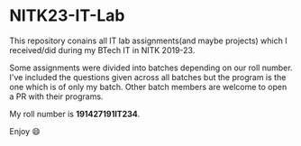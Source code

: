 # NITK23-IT-Lab

This repository conains all IT lab assignments(and maybe projects) which I received/did during my BTech IT in NITK 2019-23.

Some assignments were divided into batches depending on our roll number. I've included the questions given across all batches but the program is the one which is of only my batch. Other batch members are welcome to open a PR with their programs.

My roll number is **191427191IT234**.

Enjoy 😄
